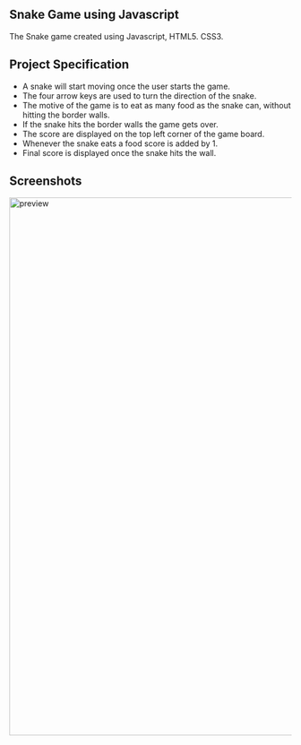 ## Snake Game using Javascript
The Snake game created using Javascript, HTML5. CSS3.

## Project Specification
- A snake will start moving once the user starts the game.
- The four arrow keys are used to turn the direction of the snake.
- The motive of the game is to eat as many food as the snake can, without hitting the border walls.
- If the snake hits the border walls the game gets over.
- The score are displayed on the top left corner of the game board.
- Whenever the snake eats a food score is added by 1.
- Final score is displayed once the snake hits the wall.

## Screenshots
<p>
<img width="960" alt="preview" src="https://user-images.githubusercontent.com/64218887/127745985-6d439f20-ff33-4f50-ac99-8b0319ed59a0.png">

</p>
